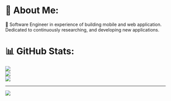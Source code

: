 # 💫 About Me:
🔭 Software Engineer in experience of building mobile and web application.<br> Dedicated to continuously researching, and developing new applications.<br>

# 📊 GitHub Stats:
![](https://github-readme-stats.vercel.app/api?username=iamromandev&theme=tokyonight&hide_border=true&include_all_commits=true&count_private=true)<br/>
![](https://github-readme-streak-stats.herokuapp.com/?user=iamromandev&theme=tokyonight&hide_border=true)<br/>
![](https://github-readme-stats.vercel.app/api/top-langs/?username=iamromandev&theme=tokyonight&hide_border=true&include_all_commits=true&count_private=true&layout=compact)

---
![](https://komarev.com/ghpvc/?username=iamromandev&label=PROFILE+VIEWS)

<!--
**iamromandev/iamromandev** is a ✨ _special_ ✨ repository because its `README.md` (this file) appears on your GitHub profile.

Here are some ideas to get you started:

- 🔭 I’m currently working on ...
- 🌱 I’m currently learning ...
- 👯 I’m looking to collaborate on ...
- 🤔 I’m looking for help with ...
- 💬 Ask me about ...
- 📫 How to reach me: ...
- 😄 Pronouns: ...
- ⚡ Fun fact: ...
-->
